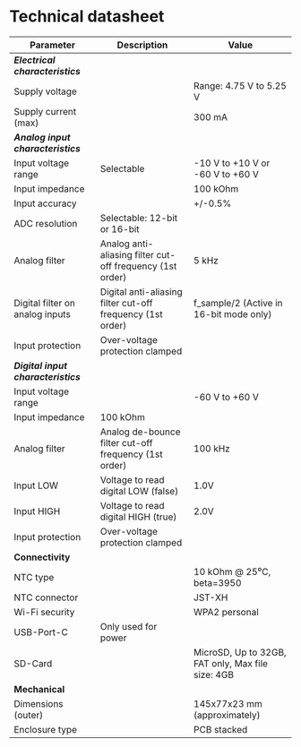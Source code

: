 # Technical datasheet

| **Parameter**                       | **Description**                                            | **Value**                                         |
| ----------------------------------- | ---------------------------------------------------------- | ------------------------------------------------- |
| **_Electrical characteristics_**    |                                                            |                                                   |
| Supply voltage                      |                                                            | Range: 4.75 V to 5.25 V                           |
| Supply current (max)                |                                                            | 300 mA                                            |
| **_Analog input characteristics_**  |                                                            |                                                   |
| Input voltage range                 | Selectable                                                 | -10 V to +10 V or -60 V to +60 V                  |
| Input impedance                     |                                                            | 100 kOhm                                          |
| Input accuracy                      |                                                            | +/-0.5%                                           |
| ADC resolution                      | Selectable: 12-bit or 16-bit                               |                                                   |
| Analog filter                       | Analog anti-aliasing filter cut-off frequency (1st order)  | 5 kHz                                             |
| Digital filter on analog inputs     | Digital anti-aliasing filter cut-off frequency (1st order) | f_sample/2 (Active in 16-bit mode only)           |
| Input protection                    | Over-voltage protection clamped                            |                                                   |
| **_Digital input characteristics_** |                                                            |                                                   |
| Input voltage range                 |                                                            | -60 V to +60 V                                    |
| Input impedance                     | 100 kOhm                                                   |                                                   |
| Analog filter                       | Analog de-bounce filter cut-off frequency (1st order)      | 100 kHz                                           |
| Input LOW                           | Voltage to read digital LOW (false)                        | 1.0V                                              |
| Input HIGH                          | Voltage to read digital HIGH (true)                        | 2.0V                                              |
| Input protection                    | Over-voltage protection clamped                            |                                                   |
| **Connectivity**                    |                                                            |                                                   |
| NTC type                            |                                                            | 10 kOhm @ 25⁰C, beta=3950                         |
| NTC connector                       |                                                            | JST-XH                                            |
| Wi-Fi security                      |                                                            | WPA2 personal                                     |
| USB-Port-C                          | Only used for power                                        |                                                   |
| SD-Card                             |                                                            | MicroSD, Up to 32GB, FAT only, Max file size: 4GB |
| **Mechanical**                      |                                                            |                                                   |
| Dimensions (outer)                  |                                                            | 145x77x23 mm (approximately)                      |
| Enclosure type                      |                                                            | PCB stacked                                       |

